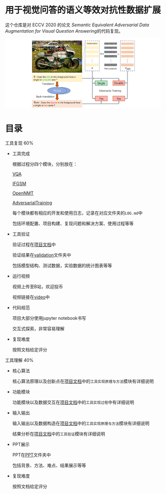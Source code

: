 # 用于视觉问答的语义等效对抗性数据扩展

这个仓库是对 ECCV 2020 的论文 *Semantic Equivalent Adversarial Data Augmentation for Visual Question Answering*的代码复现。

![](fig/overview.png)

# 目录

工具复现 60%

- 工具完成

  根据过程分四个模块，分别放在：

  [VQA](https://github.com/ChenZiHong-Gavin/Semantic-Equivalent-Adversarial-Data/tree/main/util/0.%20VQA_Demo)

  [IFGSM](https://github.com/ChenZiHong-Gavin/Semantic-Equivalent-Adversarial-Data/tree/main/util/1.%20IFGSM_Demo)

  [OpenNMT](https://github.com/ChenZiHong-Gavin/Semantic-Equivalent-Adversarial-Data/tree/main/util/2.%20OpenNMT_Demo)
  
  [AdversarialTraining](https://github.com/ChenZiHong-Gavin/Semantic-Equivalent-Adversarial-Data/tree/main/util/3.%20AdversarialTraining_Demo)

  每个模块都有相应的开发和使用日志，记录在对应文件夹的`LOG.md`中

  包括环境配置、项目构建、复现问题和解决方案、使用过程等等

- 工具验证

  验证过程在[项目文档](https://github.com/ChenZiHong-Gavin/Semantic-Equivalent-Adversarial-Data/blob/main/doc/%E9%A1%B9%E7%9B%AE%E6%96%87%E6%A1%A3.md)中

  验证结果在[validation](https://github.com/ChenZiHong-Gavin/Semantic-Equivalent-Adversarial-Data/tree/main/validation)文件夹中

  包括模型结构、测试数据，实验数据的统计图表等等

- 运行视频

  视频上传至B站，欢迎投币

  视频链接在[video](https://github.com/ChenZiHong-Gavin/Semantic-Equivalent-Adversarial-Data/tree/main/video/README.md)中

- 代码规范

  项目大部分使用jupyter notebook书写

  交互式探索，非常容易理解

- 复现难度

  按照文档给定评分

工具理解 40%

- 核心算法

  核心算法原理以及创新点在[项目文档](https://github.com/ChenZiHong-Gavin/Semantic-Equivalent-Adversarial-Data/blob/main/doc/%E9%A1%B9%E7%9B%AE%E6%96%87%E6%A1%A3.md)中的`工具实现原理与方法`模块有详细说明

- 功能模块

  功能模块以及数据交互在[项目文档](https://github.com/ChenZiHong-Gavin/Semantic-Equivalent-Adversarial-Data/blob/main/doc/%E9%A1%B9%E7%9B%AE%E6%96%87%E6%A1%A3.md)中的`工具实现过程`中有详细说明

- 输入输出

  输入输出以及数据构造在[项目文档](https://github.com/ChenZiHong-Gavin/Semantic-Equivalent-Adversarial-Data/blob/main/doc/%E9%A1%B9%E7%9B%AE%E6%96%87%E6%A1%A3.md)中的`工具实现原理与方法`模块有详细说明

  结果分析在[项目文档](https://github.com/ChenZiHong-Gavin/Semantic-Equivalent-Adversarial-Data/blob/main/doc/%E9%A1%B9%E7%9B%AE%E6%96%87%E6%A1%A3.md)中的`工具验证`模块有详细说明

- PPT展示

  PPT在[PPT](https://github.com/ChenZiHong-Gavin/Semantic-Equivalent-Adversarial-Data/tree/main/doc/3.%20PPT)文件夹中

  包括背景、方法、难点、结果展示等等

- 复现难度

  按照文档给定评分

